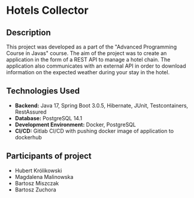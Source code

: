 # Hotels Collector

## Description

This project was developed as a part of the "Advanced Programming Course in Javas" course. The aim of the project was to create an application in the form of a REST API to manage a hotel chain.
The application also communicates with an external API in order to download information on the expected weather during your stay in the hotel.

## Technologies Used

- **Backend:** Java 17, Spring Boot 3.0.5, Hibernate, JUnit, Testcontainers, RestAssured
- **Database:** PostgreSQL 14.1
- **Development Environment:** Docker, PostgreSQL
- **CI/CD:** Gitlab CI/CD with pushing docker image of application to dockerhub

## Participants of project

- Hubert Królikowski
- Magdalena Malinowska
- Bartosz Miszczak
- Bartosz Zuchora
